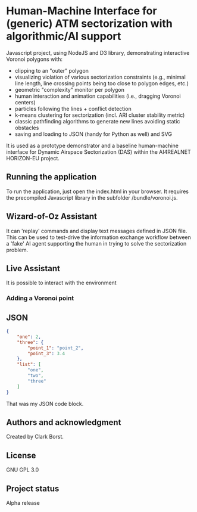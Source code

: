# Human-Machine Interface for (generic) ATM sectorization with algorithmic/AI support

Javascript project, using NodeJS and D3 library, demonstrating interactive Voronoi polygons with:
- clipping to an "outer" polygon
- visualizing violation of various sectorization constraints (e.g., minimal line length, line crossing points being too close to polygon edges, etc.)
- geometric "complexity" monitor per polygon
- human interaction and animation capabilities (i.e., dragging Voronoi centers)
- particles following the lines + conflict detection
- k-means clustering for sectorization (incl. ARI cluster stability metric)
- classic pathfinding algorithms to generate new lines avoiding static obstacles
- saving and loading to JSON (handy for Python as well) and SVG

It is used as a prototype demonstrator and a baseline human-machine interface for Dynamic Airspace Sectorization (DAS) within the AI4REALNET HORIZON-EU project.

## Running the application

To run the application, just open the index.html in your browser. It requires the precompiled Javascript library in the subfolder /bundle/voronoi.js.  

## Wizard-of-Oz Assistant

It can 'replay' commands and display text messages defined in JSON file. This can be used to test-drive the information exchange workflow between a 'fake' AI agent supporting the human in
trying to solve the sectorization problem.

## Live Assistant

It is possible to interact with the environment

### Adding a Voronoi point

JSON
----

```json
{
    "one": 2,
    "three": {
        "point_1": "point_2",
        "point_3": 3.4
    },
    "list": [
        "one",
        "two",
        "three"
    ]
}
```

That was my JSON code block.




## Authors and acknowledgment
Created by Clark Borst.

## License
GNU GPL 3.0

## Project status
Alpha release







